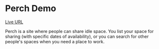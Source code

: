 Perch Demo
==========
[Live URL](http://web.engr.oregonstate.edu/~keravuor/cs290/perch/)

Perch is a site where people can share idle space. You list your space for sharing (with specific dates of availability), or you can search for other people's spaces when you need a place to work.
